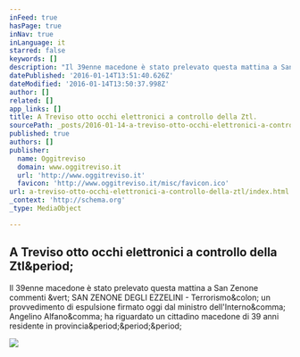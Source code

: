 ```yaml
---
inFeed: true
hasPage: true
inNav: true
inLanguage: it
starred: false
keywords: []
description: "Il 39enne macedone è stato prelevato questa mattina a San Zenone commenti | SAN ZENONE DEGLI EZZELINI - Terrorismo: un provvedimento di espulsione firmato oggi dal ministro dell'Interno, Angelino Alfano, ha riguardato un cittadino macedone di 39 anni residente in provincia..."
datePublished: '2016-01-14T13:51:40.626Z'
dateModified: '2016-01-14T13:50:37.998Z'
author: []
related: []
app_links: []
title: A Treviso otto occhi elettronici a controllo della Ztl.
sourcePath: _posts/2016-01-14-a-treviso-otto-occhi-elettronici-a-controllo-della-ztl.md
published: true
authors: []
publisher:
  name: Oggitreviso
  domain: www.oggitreviso.it
  url: 'http://www.oggitreviso.it'
  favicon: 'http://www.oggitreviso.it/misc/favicon.ico'
url: a-treviso-otto-occhi-elettronici-a-controllo-della-ztl/index.html
_context: 'http://schema.org'
_type: MediaObject

---
```

<article style=""><h1>A Treviso otto occhi elettronici a controllo della Ztl&amp;period;</h1><p>Il 39enne macedone è stato prelevato questa mattina a San Zenone commenti &amp;vert; SAN ZENONE DEGLI EZZELINI - Terrorismo&amp;colon; un provvedimento di espulsione firmato oggi dal ministro dell'Interno&amp;comma; Angelino Alfano&amp;comma; ha riguardato un cittadino macedone di 39 anni residente in provincia&amp;period;&amp;period;&amp;period;</p><img src="http://www.oggitreviso.it/sites/default/files/styles/505/public/field/image/86492.jpg" /></article>